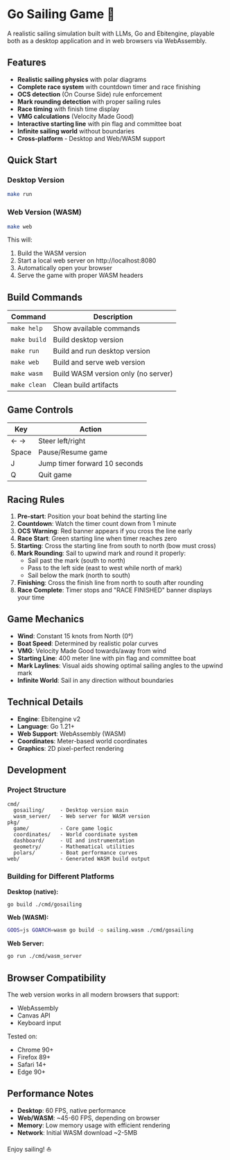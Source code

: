 # Go Sailing Game 🚢

A realistic sailing simulation built with LLMs, Go and Ebitengine, playable both as a desktop application and in web browsers via WebAssembly.

## Features

- **Realistic sailing physics** with polar diagrams
- **Complete race system** with countdown timer and race finishing
- **OCS detection** (On Course Side) rule enforcement
- **Mark rounding detection** with proper sailing rules
- **Race timing** with finish time display
- **VMG calculations** (Velocity Made Good)
- **Interactive starting line** with pin flag and committee boat
- **Infinite sailing world** without boundaries
- **Cross-platform** - Desktop and Web/WASM support

## Quick Start

### Desktop Version
```bash
make run
```

### Web Version (WASM)
```bash
make web
```
This will:
1. Build the WASM version
2. Start a local web server on http://localhost:8080
3. Automatically open your browser
4. Serve the game with proper WASM headers

## Build Commands

| Command | Description |
|---------|-------------|
| `make help` | Show available commands |
| `make build` | Build desktop version |
| `make run` | Build and run desktop version |
| `make web` | Build and serve web version |
| `make wasm` | Build WASM version only (no server) |
| `make clean` | Clean build artifacts |

## Game Controls

| Key | Action |
|-----|--------|
| ← → | Steer left/right |
| Space | Pause/Resume game |
| J | Jump timer forward 10 seconds |
| Q | Quit game |

## Racing Rules

1. **Pre-start**: Position your boat behind the starting line
2. **Countdown**: Watch the timer count down from 1 minute
3. **OCS Warning**: Red banner appears if you cross the line early
4. **Race Start**: Green starting line when timer reaches zero
5. **Starting**: Cross the starting line from south to north (bow must cross)
6. **Mark Rounding**: Sail to upwind mark and round it properly:
   - Sail past the mark (south to north)
   - Pass to the left side (east to west while north of mark)
   - Sail below the mark (north to south)
7. **Finishing**: Cross the finish line from north to south after rounding
8. **Race Complete**: Timer stops and "RACE FINISHED" banner displays your time

## Game Mechanics

- **Wind**: Constant 15 knots from North (0°)
- **Boat Speed**: Determined by realistic polar curves
- **VMG**: Velocity Made Good towards/away from wind
- **Starting Line**: 400 meter line with pin flag and committee boat
- **Mark Laylines**: Visual aids showing optimal sailing angles to the upwind mark
- **Infinite World**: Sail in any direction without boundaries

## Technical Details

- **Engine**: Ebitengine v2
- **Language**: Go 1.21+
- **Web Support**: WebAssembly (WASM)
- **Coordinates**: Meter-based world coordinates
- **Graphics**: 2D pixel-perfect rendering

## Development

### Project Structure
```
cmd/
  gosailing/     - Desktop version main
  wasm_server/   - Web server for WASM version
pkg/
  game/          - Core game logic
  coordinates/   - World coordinate system
  dashboard/     - UI and instrumentation
  geometry/      - Mathematical utilities
  polars/        - Boat performance curves
web/             - Generated WASM build output
```

### Building for Different Platforms

**Desktop (native):**
```bash
go build ./cmd/gosailing
```

**Web (WASM):**
```bash
GOOS=js GOARCH=wasm go build -o sailing.wasm ./cmd/gosailing
```

**Web Server:**
```bash
go run ./cmd/wasm_server
```

## Browser Compatibility

The web version works in all modern browsers that support:
- WebAssembly
- Canvas API
- Keyboard input

Tested on:
- Chrome 90+
- Firefox 89+
- Safari 14+
- Edge 90+

## Performance Notes

- **Desktop**: 60 FPS, native performance
- **Web/WASM**: ~45-60 FPS, depending on browser
- **Memory**: Low memory usage with efficient rendering
- **Network**: Initial WASM download ~2-5MB

Enjoy sailing! ⛵
